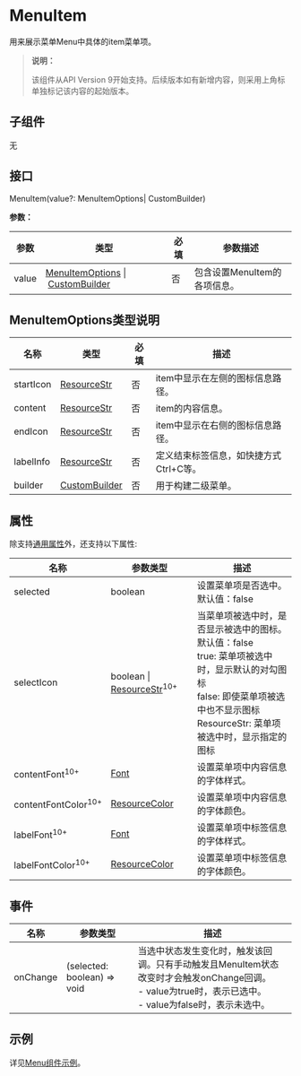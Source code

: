 # MenuItem

用来展示菜单Menu中具体的item菜单项。

> **说明：**
>
> 该组件从API Version 9开始支持。后续版本如有新增内容，则采用上角标单独标记该内容的起始版本。

## 子组件

无

## 接口

MenuItem(value?: MenuItemOptions| CustomBuilder)

**参数：**

| 参数  | 类型                                                                                                                          | 必填 | 参数描述                     |
| ----- | ----------------------------------------------------------------------------------------------------------------------------- | ---- | ---------------------------- |
| value | [MenuItemOptions](ts-basic-components-menuitem.md#menuitemoptions类型说明)&nbsp;\|&nbsp;[CustomBuilder](ts-types.md#custombuilder8) | 否   | 包含设置MenuItem的各项信息。 |

## MenuItemOptions类型说明

| 名称      | 类型                                        | 必填 | 描述                                   |
| --------- | ------------------------------------------- | ---- | -------------------------------------- |
| startIcon | [ResourceStr](ts-types.md#resourcestr)      | 否   | item中显示在左侧的图标信息路径。       |
| content   | [ResourceStr](ts-types.md#resourcestr)      | 否   | item的内容信息。                       |
| endIcon   | [ResourceStr](ts-types.md#resourcestr)      | 否   | item中显示在右侧的图标信息路径。       |
| labelInfo | [ResourceStr](ts-types.md#resourcestr)      | 否   | 定义结束标签信息，如快捷方式Ctrl+C等。 |
| builder   | [CustomBuilder](ts-types.md#custombuilder8) | 否   | 用于构建二级菜单。                     |

## 属性

除支持[通用属性](ts-universal-attributes-size.md)外，还支持以下属性:

| 名称                           | 参数类型                                                     | 描述                                                         |
| ------------------------------ | ------------------------------------------------------------ | ------------------------------------------------------------ |
| selected                       | boolean                                                      | 设置菜单项是否选中。<br />默认值：false                      |
| selectIcon                     | boolean \| [ResourceStr](ts-types.md#resourcestr)<sup>10+</sup> | 当菜单项被选中时，是否显示被选中的图标。<br/>默认值：false<br/>true: 菜单项被选中时，显示默认的对勾图标<br/>false: 即使菜单项被选中也不显示图标<br/>ResourceStr: 菜单项被选中时，显示指定的图标 |
| contentFont<sup>10+</sup>      | [Font](ts-types.md#font)                                     | 设置菜单项中内容信息的字体样式。                             |
| contentFontColor<sup>10+</sup> | [ResourceColor](ts-types.md#resourcecolor)                   | 设置菜单项中内容信息的字体颜色。                             |
| labelFont<sup>10+</sup>        | [Font](ts-types.md#font)                                     | 设置菜单项中标签信息的字体样式。                             |
| labelFontColor<sup>10+</sup>   | [ResourceColor](ts-types.md#resourcecolor)                   | 设置菜单项中标签信息的字体颜色。                             |

## 事件

| 名称     | 参数类型                    | 描述                                                                                                                                                            |
| -------- | --------------------------- | --------------------------------------------------------------------------------------------------------------------------------------------------------------- |
| onChange | (selected: boolean) => void | 当选中状态发生变化时，触发该回调。只有手动触发且MenuItem状态改变时才会触发onChange回调。<br />- value为true时，表示已选中。<br />- value为false时，表示未选中。 |

## 示例

详见[Menu组件示例](ts-basic-components-menu.md#示例)。
